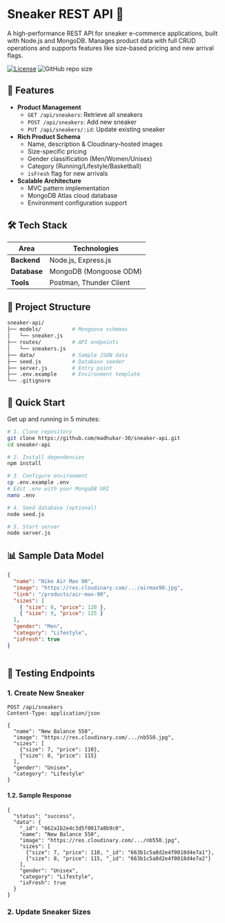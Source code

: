 # Sneaker REST API 👟

A high-performance REST API for sneaker e-commerce applications, built with Node.js and MongoDB. Manages product data with full CRUD operations and supports features like size-based pricing and new arrival flags.

[![License](https://img.shields.io/badge/License-MIT-blue.svg)](https://opensource.org/licenses/MIT)
![GitHub repo size](https://img.shields.io/github/repo-size/madhukar-30/sneaker-api)

## 🌟 Features
- **Product Management**
  - `GET /api/sneakers`: Retrieve all sneakers
  - `POST /api/sneakers`: Add new sneaker
  - `PUT /api/sneakers/:id`: Update existing sneaker
- **Rich Product Schema**
  - Name, description & Cloudinary-hosted images
  - Size-specific pricing
  - Gender classification (Men/Women/Unisex)
  - Category (Running/Lifestyle/Basketball)
  - `isFresh` flag for new arrivals
- **Scalable Architecture**
  - MVC pattern implementation
  - MongoDB Atlas cloud database
  - Environment configuration support

## 🛠 Tech Stack
| Area        | Technologies              |
|-------------|---------------------------|
| **Backend** | Node.js, Express.js       |
| **Database**| MongoDB (Mongoose ODM)    |
| **Tools**   | Postman, Thunder Client   |

## 📁 Project Structure
```bash
sneaker-api/
├── models/          # Mongoose schemas
│   └── sneaker.js
├── routes/          # API endpoints
│   └── sneakers.js
├── data/            # Sample JSON data
├── seed.js          # Database seeder
├── server.js        # Entry point
├── .env.example     # Environment template
└── .gitignore
```
## 🚀 Quick Start

Get up and running in 5 minutes:

```bash
# 1. Clone repository
git clone https://github.com/madhukar-30/sneaker-api.git
cd sneaker-api

# 2. Install dependencies
npm install

# 3. Configure environment
cp .env.example .env
# Edit .env with your MongoDB URI
nano .env

# 4. Seed database (optional)
node seed.js

# 5. Start server
node server.js
```

## 📊 Sample Data Model
```json
{
  "name": "Nike Air Max 90",
  "image": "https://res.cloudinary.com/.../airmax90.jpg",
  "link": "/products/air-max-90",
  "sizes": [
    { "size": 8, "price": 120 },
    { "size": 9, "price": 125 }
  ],
  "gender": "Men",
  "category": "Lifestyle",
  "isFresh": true
}



```

## 🧪 Testing Endpoints

### 1. Create New Sneaker
```http
POST /api/sneakers
Content-Type: application/json

{
  "name": "New Balance 550",
  "image": "https://res.cloudinary.com/.../nb550.jpg",
  "sizes": [
    {"size": 7, "price": 110},
    {"size": 8, "price": 115}
  ],
  "gender": "Unisex",
  "category": "Lifestyle"
}
```
#### 1.2. Sample Response
```
{
  "status": "success",
  "data": {
    "_id": "662a1b2e4c3d5f0017a8b9c0",
    "name": "New Balance 550",
    "image": "https://res.cloudinary.com/.../nb550.jpg",
    "sizes": [
      {"size": 7, "price": 110, "_id": "663b1c5a8d2e4f0018d4e7a1"},
      {"size": 8, "price": 115, "_id": "663b1c5a8d2e4f0018d4e7a2"}
    ],
    "gender": "Unisex",
    "category": "Lifestyle",
    "isFresh": true
  }
}
```
### 2. Update Sneaker Sizes
